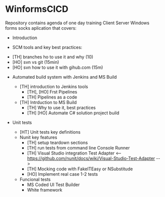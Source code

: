 # WinformsCICD
Repository contains agenda of one day training Client Server Windows forms socks aplication 
that covers:

* Introduction

- SCM tools and key best practices:
 * [TH] branches ho to use it and why (10)
 * [HO] svn vs git (15min)
 * [HO] svn how to use it with gihub.com (15m)
 
- Automated build system with Jenkins and MS Build
  - [TH] introduction to Jenkins tools
    * [TH], [HO] Frst Pipelines
    * [TH] Pipelines as a code
  - [TH] Intrduction to MS Build 
    * [TH] Why to use it, best practices
    * [TH] [HO] Automate C# solution project build
  
- Unit tests
  * [HT] Unit tests key definitions    
  * Nunit key features
    - [TH] setup teardown sections
    <!-- https://github.com/nunit/docs/wiki/NUnit-Documentation -->
    - [TH] run tests from command line Console Runner
    <!-- https://github.com/nunit/docs/wiki/Console-Runner -->
    - [TH] Visual Studio integration Test Adapter
     <-- https://github.com/nunit/docs/wiki/Visual-Studio-Test-Adapter -->
    - [TH] Mocking code with FakeITEasy or NSubstitude
    <!-- http://fakeiteasy.readthedocs.io/en/stable/quickstart/ 
         http://nsubstitute.github.io/help/getting-started/
    -->
    - [HO] Implement real case 1-2 tests
  
  - Funcional tests
    * MS Coded UI Test Builder
    <!-- https://msdn.microsoft.com/en-us/library/dd286726.aspx 
        https://msdn.microsoft.com/en-us/library/dd286681(v=vs.100).aspx
     -->
    * White framework
    <!-- http://white.teststack.net/docs/getting-started -->
    
    
<!-- Nuget Package manager -->     
